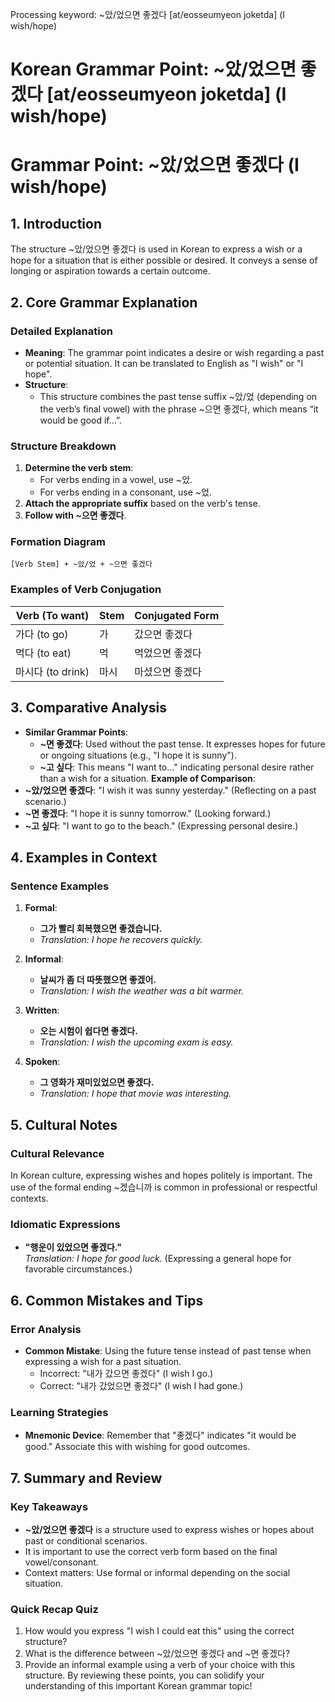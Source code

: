 Processing keyword: ~았/었으면 좋겠다 [at/eosseumyeon joketda] (I wish/hope)
# Korean Grammar Point: ~았/었으면 좋겠다 [at/eosseumyeon joketda] (I wish/hope)
# Grammar Point: ~았/었으면 좋겠다 (I wish/hope)
## 1. Introduction
The structure ~았/었으면 좋겠다 is used in Korean to express a wish or a hope for a situation that is either possible or desired. It conveys a sense of longing or aspiration towards a certain outcome.
## 2. Core Grammar Explanation
### Detailed Explanation
- **Meaning**: The grammar point indicates a desire or wish regarding a past or potential situation. It can be translated to English as "I wish" or "I hope".
- **Structure**:
  - This structure combines the past tense suffix ~았/었 (depending on the verb’s final vowel) with the phrase ~으면 좋겠다, which means “it would be good if…”.
### Structure Breakdown
1. **Determine the verb stem**:
   - For verbs ending in a vowel, use ~았.
   - For verbs ending in a consonant, use ~었.
2. **Attach the appropriate suffix** based on the verb's tense. 
3. **Follow with ~으면 좋겠다**.
### Formation Diagram
```
[Verb Stem] + ~았/었 + ~으면 좋겠다
```
### Examples of Verb Conjugation
| Verb (To want) | Stem | Conjugated Form |
|------------------|------|-----------------|
| 가다 (to go)     | 가   | 갔으면 좋겠다   |
| 먹다 (to eat)   | 먹   | 먹었으면 좋겠다 |
| 마시다 (to drink)| 마시 | 마셨으면 좋겠다  |
## 3. Comparative Analysis
- **Similar Grammar Points**:
  - **~면 좋겠다**: Used without the past tense. It expresses hopes for future or ongoing situations (e.g., "I hope it is sunny").
  - **~고 싶다**: This means "I want to..." indicating personal desire rather than a wish for a situation.
**Example of Comparison**:
- **~았/었으면 좋겠다**: "I wish it was sunny yesterday." (Reflecting on a past scenario.)
- **~면 좋겠다**: "I hope it is sunny tomorrow." (Looking forward.)
- **~고 싶다**: "I want to go to the beach." (Expressing personal desire.)
## 4. Examples in Context
### Sentence Examples
1. **Formal**: 
   - **그가 빨리 회복했으면 좋겠습니다.**  
   - *Translation: I hope he recovers quickly.*
   
2. **Informal**: 
   - **날씨가 좀 더 따뜻했으면 좋겠어.**  
   - *Translation: I wish the weather was a bit warmer.*
   
3. **Written**: 
   - **오는 시험이 쉽다면 좋겠다.**  
   - *Translation: I wish the upcoming exam is easy.*
   
4. **Spoken**: 
   - **그 영화가 재미있었으면 좋겠다.**  
   - *Translation: I hope that movie was interesting.*
## 5. Cultural Notes
### Cultural Relevance
In Korean culture, expressing wishes and hopes politely is important. The use of the formal ending ~겠습니까 is common in professional or respectful contexts. 
### Idiomatic Expressions
- **"행운이 있었으면 좋겠다."**  
*Translation: I hope for good luck.* (Expressing a general hope for favorable circumstances.)
## 6. Common Mistakes and Tips
### Error Analysis
- **Common Mistake**: Using the future tense instead of past tense when expressing a wish for a past situation.
  - Incorrect: "내가 갔으면 좋겠다" (I wish I go.)
  - Correct: "내가 갔었으면 좋겠다" (I wish I had gone.)
### Learning Strategies
- **Mnemonic Device**: Remember that "좋겠다" indicates "it would be good." Associate this with wishing for good outcomes.
## 7. Summary and Review
### Key Takeaways
- **~았/었으면 좋겠다** is a structure used to express wishes or hopes about past or conditional scenarios.
- It is important to use the correct verb form based on the final vowel/consonant.
- Context matters: Use formal or informal depending on the social situation.
### Quick Recap Quiz
1. How would you express "I wish I could eat this" using the correct structure?
2. What is the difference between ~았/었으면 좋겠다 and ~면 좋겠다?
3. Provide an informal example using a verb of your choice with this structure. 
By reviewing these points, you can solidify your understanding of this important Korean grammar topic!
